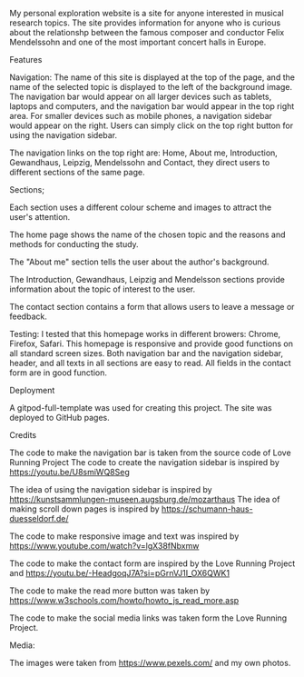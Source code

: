 My personal exploration website is a site for anyone interested in musical research topics. The site provides information for anyone who is curious about the relationshp between the famous composer and conductor Felix Mendelssohn and one of the most important concert halls in Europe. 

Features

Navigation:
The name of this site is displayed at the top of the page, and the name of the selected topic is displayed to the left of the background image.  The navigation bar would appear on all larger devices such as tablets, laptops and computers, and the navigation bar would appear in the top right area. For smaller devices such as mobile phones, a navigation sidebar would appear on the right. Users can simply click on the top right button for using the navigation sidebar.

The navigation links on the top right are: Home, About me, Introduction, Gewandhaus, Leipzig, Mendelssohn and Contact, they direct users to different sections of the same page.

Sections;

Each section uses a different colour scheme and images to attract the user's attention. 

The home page shows the name of the chosen topic and the reasons and methods for conducting the study.

The "About me" section tells the user about the author's background.

The Introduction, Gewandhaus, Leipzig and Mendelsson sections provide information about the topic of interest to the user.

The contact section contains a form that allows users to leave a message or feedback. 

Testing:
I tested that this homepage works in different browers: Chrome, Firefox, Safari.
This homepage is responsive and provide good functions on all standard screen sizes.
Both navigation bar and the navigation sidebar, header, and all texts in all sections are easy to read.
All fields in the contact form are in good function.

Deployment


A gitpod-full-template was used for creating this project.
The site was deployed to GitHub pages.

Credits

The code to make the navigation bar is taken from the source code of Love Running Project
The code to create  the navigation sidebar is inspired by https://youtu.be/U8smiWQ8Seg

The idea of using the navigation sidebar is inspired by https://kunstsammlungen-museen.augsburg.de/mozarthaus
The idea of making scroll down pages is inspired by https://schumann-haus-duesseldorf.de/


The code to make responsive image and text was inspired by https://www.youtube.com/watch?v=lgX38fNbxmw

The code to make the contact form are inspired by the Love Running Project and 
https://youtu.be/-HeadgoqJ7A?si=pGrnVJ1I_OX6QWK1

The code to make the read more button was taken by https://www.w3schools.com/howto/howto_js_read_more.asp

The code to make the social media links was taken form the Love Running Project.

Media:

The images were taken from https://www.pexels.com/ and my own photos.




